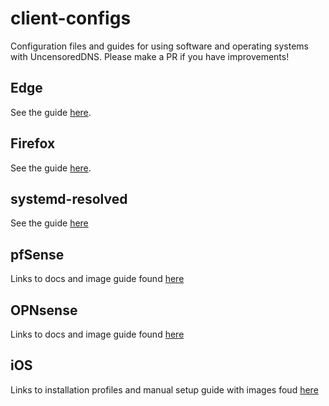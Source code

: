 # client-configs
Configuration files and guides for using software and operating systems with UncensoredDNS. Please make a PR if you have improvements!

## Edge
See the guide [here](edge.md).

## Firefox
See the guide [here](firefox.md).

## systemd-resolved
See the guide [here](systemd-resolved.md)

## pfSense

Links to docs and image guide found [here](./pfsense.md)


## OPNsense

Links to docs and image guide found [here](./opnsense.md)

## iOS

Links to installation profiles and manual setup guide with images foud [here](./ios.md)


